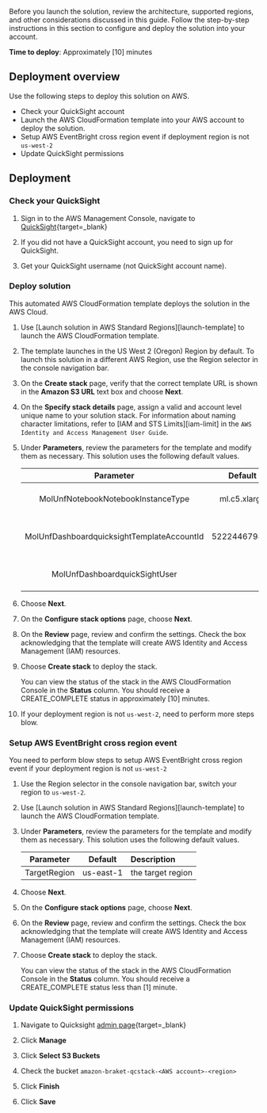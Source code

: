 Before you launch the solution, review the architecture, supported regions, and other considerations discussed in this guide. Follow the step-by-step instructions in this section to configure and deploy the solution into your account.

**Time to deploy**: Approximately [10] minutes

## Deployment overview

Use the following steps to deploy this solution on AWS. 

- Check your QuickSight account
- Launch the AWS CloudFormation template into your AWS account to deploy the solution.
- Setup AWS EventBright cross region event if deployment region is not `us-west-2`
- Update QuickSight permissions

## Deployment

### Check your QuickSight

1. Sign in to the AWS Management Console, navigate to [QuickSight](https://quicksight.aws.amazon.com/){target=_blank}

1. If you did not have a QuickSight account, you need to sign up for QuickSight.

1. Get your QuickSight username (not QuickSight account name).


### Deploy solution 

This automated AWS CloudFormation template deploys the solution in the AWS Cloud.


1. Use [Launch solution in AWS Standard Regions][launch-template] to launch the AWS CloudFormation template.   

1. The template launches in the US West 2 (Oregon) Region by default. To launch this solution in a different AWS Region, use the Region selector in the console navigation bar.


1. On the **Create stack** page, verify that the correct template URL is shown in the **Amazon S3 URL** text box and choose **Next**.

1. On the **Specify stack details** page, assign a valid and account level unique name to your solution stack. For information about naming character limitations, refer to [IAM and STS Limits][iam-limit] in the `AWS Identity and Access Management User Guide`.

1. Under **Parameters**, review the parameters for the template and modify them as necessary. This solution uses the following default values.

    |      Parameter      |    Default   |                                                      Description                                                      |
    |:-------------------:|:------------:|:--------------------------------------------------------------------------------------------------------------|
    | MolUnfNotebookNotebookInstanceType | ml.c5.xlarge |  Notebook instance type |
    | MolUnfDashboardquicksightTemplateAccountId | 522244679887 |  Quicksight dashboard template account Id |
    | MolUnfDashboardquickSightUser | | your AWS Quicksight user name |


1. Choose **Next**.

1. On the **Configure stack options** page, choose **Next**.

1. On the **Review** page, review and confirm the settings. Check the box acknowledging that the template will create AWS Identity and Access Management (IAM) resources.

1. Choose **Create stack** to deploy the stack.

    You can view the status of the stack in the AWS CloudFormation Console in the **Status** column. You should receive a CREATE_COMPLETE status in approximately [10] minutes.

1. If your deployment region is not `us-west-2`, need to perform more steps blow.  


### Setup AWS EventBright cross region event

You need to perform blow steps to setup AWS EventBright cross region event if your deployment region is not `us-west-2`

1.  Use the Region selector in the console navigation bar, switch your region to `us-west-2`.

1. Use [Launch solution in AWS Standard Regions][launch-template] to launch the AWS CloudFormation template. 

1. Under **Parameters**, review the parameters for the template and modify them as necessary. This solution uses the following default values.

    |      Parameter      |    Default   |                                                      Description                                                      |
    |:-------------------:|:------------:|:--------------------------------------------------------------------------------------------------------------|
    | TargetRegion | us-east-1 |  the target region   |
   
1. Choose **Next**.

1. On the **Configure stack options** page, choose **Next**.

1. On the **Review** page, review and confirm the settings. Check the box acknowledging that the template will create AWS Identity and Access Management (IAM) resources.

1. Choose **Create stack** to deploy the stack.

    You can view the status of the stack in the AWS CloudFormation Console in the **Status** column. You should receive a CREATE_COMPLETE status less than [1] minute.


### Update QuickSight permissions

1. Navigate to Quicksight [admin page](https://us-east-1.quicksight.aws.amazon.com/sn/admin#aws){target=_blank}

1. Click **Manage**

1. Click **Select S3 Buckets**

1. Check the bucket `amazon-braket-qcstack-<AWS account>-<region>`

1. Click **Finish**

1. Click **Save**



